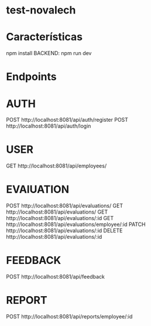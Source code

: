 # test-novalech

# Características

npm install
BACKEND: npm run dev

# Endpoints

# AUTH

POST http://localhost:8081/api/auth/register
POST http://localhost:8081/api/auth/login

# USER

GET http://localhost:8081/api/employees/

# EVAlUATION

POST http://localhost:8081/api/evaluations/
GET http://localhost:8081/api/evaluations/
GET http://localhost:8081/api/evaluations/:id
GET http://localhost:8081/api/evaluations/employee/:id
PATCH http://localhost:8081/api/evaluations/:id
DELETE http://localhost:8081/api/evaluations/:id

# FEEDBACK

POST http://localhost:8081/api/feedback

# REPORT

POST http://localhost:8081/api/reports/employee/:id
